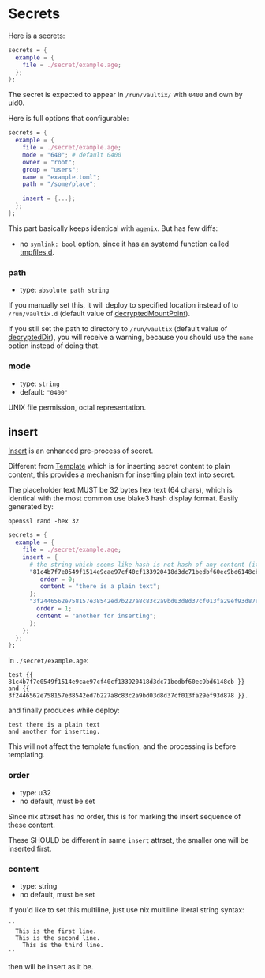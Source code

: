 # Secrets

Here is a secrets:
```nix
secrets = {
  example = {
    file = ./secret/example.age;
  };
};
```
The secret is expected to appear in `/run/vaultix/` with `0400` and own by uid0.

Here is full options that configurable:

```nix
secrets = {
  example = {
    file = ./secret/example.age;
    mode = "640"; # default 0400
    owner = "root";
    group = "users";
    name = "example.toml";
    path = "/some/place";

    insert = {...};
  };
};
```

This part basically keeps identical with `agenix`. But has few diffs:

+ no `symlink: bool` option, since it has an systemd function called [tmpfiles.d](https://www.freedesktop.org/software/systemd/man/latest/tmpfiles.d.html).

### path

+ type: `absolute path string`

If you manually set this, it will deploy to specified location instead of to `/run/vaultix.d` (default value of [decryptedMountPoint](#dmp)).

If you still set the path to directory to `/run/vaultix` (default value of [decryptedDir](#dd)), you will receive a warning, because you should use the `name` option instead of doing that.

### mode

+ type: `string`
+ default: `"0400"`

UNIX file permission, octal representation.


## insert

[Insert](https://github.com/milieuim/vaultix/issues/12) is an enhanced pre-process of secret.

Different from [Template](/option-templates) which is for inserting secret content to plain content, this provides a mechanism for inserting plain text into secret.


The placeholder text MUST be 32 bytes hex text (64 chars), which is identical with the most common use blake3 hash display format. Easily generated by:

```
openssl rand -hex 32
```

```nix
secrets = {
  example = {
    file = ./secret/example.age;
    insert = {
      # the string which seems like hash is not hash of any content (it could be)
      "81c4b7f7e0549f1514e9cae97cf40cf133920418d3dc71bedbf60ec9bd6148cb" =  {
         order = 0;
         content = "there is a plain text";
      };
      "3f2446562e758157e38542ed7b227a8c83c2a9bd03d8d37cf013fa29ef93d878" =  {
        order = 1;
        content = "another for inserting";
      };
    };
  };
};
```

in `./secret/example.age`:

```
test {{ 81c4b7f7e0549f1514e9cae97cf40cf133920418d3dc71bedbf60ec9bd6148cb }}
and {{ 3f2446562e758157e38542ed7b227a8c83c2a9bd03d8d37cf013fa29ef93d878 }}.
```

and finally produces while deploy:

```
test there is a plain text
and another for inserting.
```

This will not affect the template function, and the processing is before templating.

### order
+ type: u32
+ no default, must be set

Since nix attrset has no order, this is for marking the insert sequence of these content.

These SHOULD be different in same `insert` attrset, the smaller one will be inserted first.

### content
+ type: string
+ no default, must be set

If you'd like to set this multiline, just use nix multiline literal string syntax:

```
''
  This is the first line.
  This is the second line.
    This is the third line.
''
```

then will be insert as it be.
